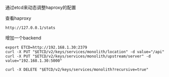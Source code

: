 通过etcd来动态调整haproxy的配置

查看haproxy

```
http://127.0.0.1/stats
```

增加一个backend
```
export ETCD=http://192.168.1.30:2379
curl -X PUT "$ETCD/v2/keys/services/monolith/location" -d value="/api"
curl -X PUT "$ETCD/v2/keys/services/monolith/upstream/server" -d value="192.168.1.30:5000"

curl -X DELETE "$ETCD/v2/keys/services/monolith?recursive=true"
```